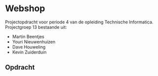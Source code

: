 Webshop
=======

Projectopdracht voor periode 4 van de opleiding Technische Informatica. Projectgroep 13 bestaande uit:
- Martin Beentjes
- Youri Nieuwenhuizen
- Dave Houweling
- Kevin Zuiderduin

Opdracht
-------

